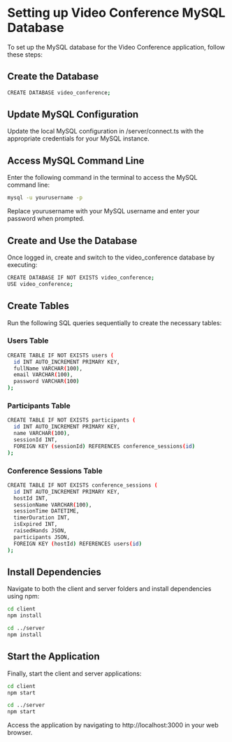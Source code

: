 
# Setting up Video Conference MySQL Database

To set up the MySQL database for the Video Conference application, follow these steps:

## Create the Database

```bash
CREATE DATABASE video_conference;
```

## Update MySQL Configuration

Update the local MySQL configuration in /server/connect.ts with the appropriate credentials for your MySQL instance.

## Access MySQL Command Line

Enter the following command in the terminal to access the MySQL command line:

```bash
mysql -u yourusername -p
```

Replace yourusername with your MySQL username and enter your password when prompted.

## Create and Use the Database

Once logged in, create and switch to the video_conference database by executing:

```bash
CREATE DATABASE IF NOT EXISTS video_conference;
USE video_conference;
```

## Create Tables
Run the following SQL queries sequentially to create the necessary tables:

### Users Table

```bash
CREATE TABLE IF NOT EXISTS users (
  id INT AUTO_INCREMENT PRIMARY KEY,
  fullName VARCHAR(100),
  email VARCHAR(100),
  password VARCHAR(100)
);
```

### Participants Table

```bash
CREATE TABLE IF NOT EXISTS participants (
  id INT AUTO_INCREMENT PRIMARY KEY,
  name VARCHAR(100),
  sessionId INT,
  FOREIGN KEY (sessionId) REFERENCES conference_sessions(id)
);
```

### Conference Sessions Table

```bash
CREATE TABLE IF NOT EXISTS conference_sessions (
  id INT AUTO_INCREMENT PRIMARY KEY,
  hostId INT,
  sessionName VARCHAR(100),
  sessionTime DATETIME,
  timerDuration INT,
  isExpired INT,
  raisedHands JSON,
  participants JSON,
  FOREIGN KEY (hostId) REFERENCES users(id)
);
```

## Install Dependencies

Navigate to both the client and server folders and install dependencies using npm:

```bash
cd client
npm install

cd ../server
npm install
```

## Start the Application
Finally, start the client and server applications:

```bash
cd client
npm start

cd ../server
npm start
```

Access the application by navigating to http://localhost:3000 in your web browser.
